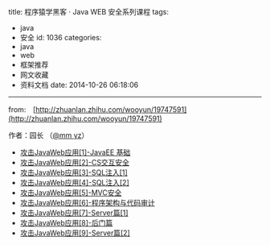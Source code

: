 title: 程序猿学黑客 · Java WEB 安全系列课程
tags:
  - java
  - 安全
id: 1036
categories:
  - java
  - web
  - 框架推荐
  - 网文收藏
  - 资料文档
date: 2014-10-26 06:18:06
---

from:　[http://zhuanlan.zhihu.com/wooyun/19747591](http://zhuanlan.zhihu.com/wooyun/19747591)

作者：园长 （[@mm yz](http://www.zhihu.com/people/ceeb3d0223092e72783c3cb7debe8066 "@mm yz")）

*   [攻击JavaWeb应用[1]-JavaEE 基础](http://drops.wooyun.org/tips/163)
*   [攻击JavaWeb应用[2]-CS交互安全](http://drops.wooyun.org/tips/164)
*   [攻击JavaWeb应用[3]-SQL注入[1]](http://drops.wooyun.org/tips/236)
*   [攻击JavaWeb应用[4]-SQL注入[2]](http://drops.wooyun.org/tips/288)
*   [攻击JavaWeb应用[5]-MVC安全](http://drops.wooyun.org/tips/347)
*   [攻击JavaWeb应用[6]-程序架构与代码审计](http://drops.wooyun.org/tips/429)
*   [攻击JavaWeb应用[7]-Server篇[1]](http://drops.wooyun.org/tips/604)
*   [攻击JavaWeb应用[8]-后门篇](http://drops.wooyun.org/tips/662)
*   [攻击JavaWeb应用[9]-Server篇[2]](http://drops.wooyun.org/papers/869)